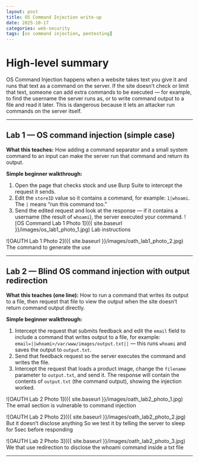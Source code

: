 ```yaml
---
layout: post
title: OS Command Injection write-up
date: 2025-10-17
categories: web-security
tags: [os command injection, pentesting]
---
```

# High-level summary
OS Command Injection happens when a website takes text you give it and runs that text as a command on the server. If the site doesn’t check or limit that text, someone can add extra commands to be executed — for example, to find the username the server runs as, or to write command output to a file and read it later. This is dangerous because it lets an attacker run commands on the server itself.

---

## Lab 1 — OS command injection (simple case)

**What this teaches:**
How adding a command separator and a small system command to an input can make the server run that command and return its output.

**Simple beginner walkthrough:**

1. Open the page that checks stock and use Burp Suite to intercept the request it sends.
2. Edit the `storeID` value so it contains a command, for example: `1|whoami`. The `|` means “run this command too.”
3. Send the edited request and look at the response — if it contains a username (the result of `whoami`), the server executed your command.
![OS Command Lab 1 Photo 1]({{ site.baseurl }}/images/os_lab1_photo_1.jpg)
Lab instructions


![OAUTH Lab 1 Photo 2]({{ site.baseurl }}/images/oath_lab1_photo_2.jpg)
The command to generate the use

---

## Lab 2 — Blind OS command injection with output redirection

**What this teaches (one line):**
How to run a command that writes its output to a file, then request that file to view the output when the site doesn’t return command output directly.

**Simple beginner walkthrough:**

1. Intercept the request that submits feedback and edit the `email` field to include a command that writes output to a file, for example:
   `email=||whoami>/var/www/images/output.txt||` — this runs `whoami` and saves the output to `output.txt`.
2. Send that feedback request so the server executes the command and writes the file.
3. Intercept the request that loads a product image, change the `filename` parameter to `output.txt`, and send it. The response will contain the contents of `output.txt` (the command output), showing the injection worked.

![OAUTH Lab 2 Photo 1]({{ site.baseurl }}/images/oath_lab2_photo_1.jpg)
The email section is vulnerable to command injection


![OAUTH Lab 2 Photo 2]({{ site.baseurl }}/images/oath_lab2_photo_2.jpg)
But it doesn’t disclose anything 
So we test it by telling the server to sleep for 5sec before responding


![OAUTH Lab 2 Photo 3]({{ site.baseurl }}/images/oath_lab2_photo_3.jpg)
We that use redirection to disclose the whoami command inside a txt file


---

